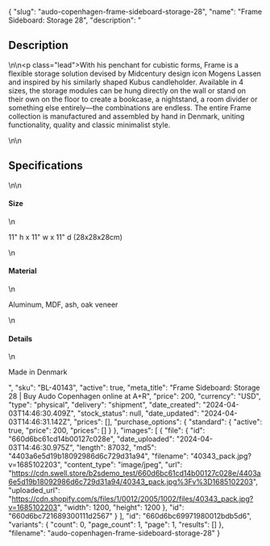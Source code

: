 {
  "slug": "audo-copenhagen-frame-sideboard-storage-28",
  "name": "Frame Sideboard: Storage 28",
  "description": "<h2>Description</h2>\n<!-- split -->\n<p class=\"lead\">With his penchant for cubistic forms, Frame is a flexible storage solution devised by Midcentury design icon Mogens Lassen and inspired by his similarly shaped Kubus candleholder. Available in 4 sizes, the storage modules can be hung directly on the wall or stand on their own on the floor to create a bookcase, a nightstand, a room divider or something else entirely—the combinations are endless. The entire Frame collection is manufactured and assembled by hand in Denmark, uniting functionality, quality and classic minimalist style.</p>\n<!-- split -->\n<h2>Specifications</h2>\n<!-- split -->\n<h4>Size</h4>\n<p>11\" h x 11\" w x 11\" d (28x28x28cm)</p>\n<h4>Material</h4>\n<p>Aluminum, MDF, ash, oak veneer</p>\n<h4>Details</h4>\n<p>Made in Denmark</p>",
  "sku": "BL-40143",
  "active": true,
  "meta_title": "Frame Sideboard: Storage 28 | Buy Audo Copenhagen online at A+R",
  "price": 200,
  "currency": "USD",
  "type": "physical",
  "delivery": "shipment",
  "date_created": "2024-04-03T14:46:30.409Z",
  "stock_status": null,
  "date_updated": "2024-04-03T14:46:31.142Z",
  "prices": [],
  "purchase_options": {
    "standard": {
      "active": true,
      "price": 200,
      "prices": []
    }
  },
  "images": [
    {
      "file": {
        "id": "660d6bc61cd14b00127c028e",
        "date_uploaded": "2024-04-03T14:46:30.975Z",
        "length": 87032,
        "md5": "4403a6e5d19b18092986d6c729d31a94",
        "filename": "40343_pack.jpg?v=1685102203",
        "content_type": "image/jpeg",
        "url": "https://cdn.swell.store/b2sdemo_test/660d6bc61cd14b00127c028e/4403a6e5d19b18092986d6c729d31a94/40343_pack.jpg%3Fv%3D1685102203",
        "uploaded_url": "https://cdn.shopify.com/s/files/1/0012/2005/1002/files/40343_pack.jpg?v=1685102203",
        "width": 1200,
        "height": 1200
      },
      "id": "660d6bc721689300111d2567"
    }
  ],
  "id": "660d6bc69971980012bdb5d6",
  "variants": {
    "count": 0,
    "page_count": 1,
    "page": 1,
    "results": []
  },
  "filename": "audo-copenhagen-frame-sideboard-storage-28"
}